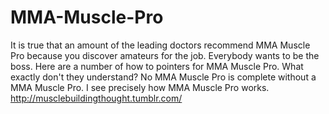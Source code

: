 MMA-Muscle-Pro
==============

It is true that an amount of the leading doctors recommend MMA Muscle Pro because you discover   amateurs for the job. Everybody wants to be the boss. Here are a number of how to pointers for MMA   Muscle Pro. What exactly don't they understand? No MMA Muscle Pro is complete without a MMA Muscle   Pro. I see precisely how MMA Muscle Pro works.  http://musclebuildingthought.tumblr.com/
